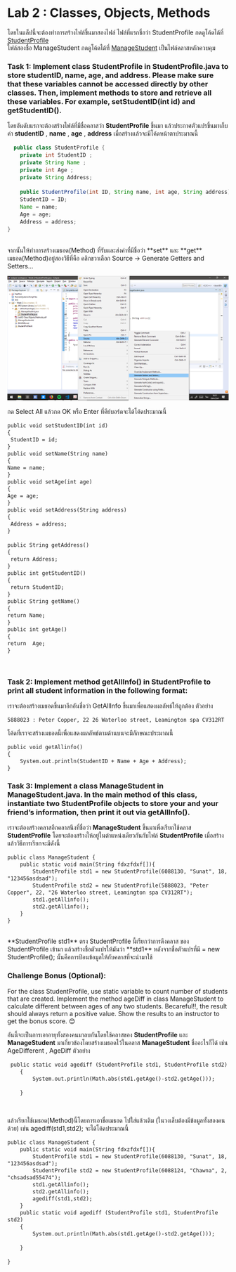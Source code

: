 
# Lab 2 : Classes, Objects, Methods
โดยในแล็ปนี้จะต้องทำการสร้างไฟล์ขึ้นมาสองไฟล์ ไฟล์ที่แรกชื่อว่า StudentProfile กดดูโค้ดได้ที่ [StudentProfile](https://github.com/SunatP/Java/blob/master/Week%202/SourceCode/StudentProfile.java) </br>
ไฟล์สองชื่อ ManageStudent กดดูโค้ดได้ที่ [ManageStudent](https://github.com/SunatP/Java/blob/master/Week%202/SourceCode/ManageStudent.java) เป็นไฟล์คลาสหลักควบคุม </br>

### Task 1: Implement class **StudentProfile** in StudentProfile.java to store **studentID**, **name**, **age**, and **address**. Please make sure that these variables cannot be accessed directly by other classes. Then, implement methods to store and retrieve all these variables. For example, **setStudentID(int id)** and **getStudentID()**. </br>

โดยอันดับแรกจะต้องสร้างไฟล์ที่มีชื่อคลาสว่า **StudentProfile** ขึ้นมา แล้วประกาศตัวแปรขึ้นมาเก็บค่า **studentID** , **name** , **age** , **address** เมื่อสร้างแล้วจะมีโค้ดหน้าตาประมาณนี้

```java
  public class StudentProfile {
    private int StudentID ;
    private String Name ;
    private int Age ;
    private String Address;

    public StudentProfile(int ID, String name, int age, String address){
    StudentID = ID;
    Name = name;
    Age = age;
    Address = address; 
}
```
</br>
จากนั้นให้ทำการสร้างเมธอด(Method) ที่รับและส่งค่าที่มีชื่อว่า **set** และ **get** เมธอด(Method)อยู่สองวิธีที่คือ คลิกขวาเลือก Source -> Generate Getters and Setters...

![How-to](https://github.com/SunatP/Java/blob/master/Week%202/picture/Getter%20Setter.png)

กด Select All แล้วกด OK หรือ Enter ที่คีย์บอร์ดจะได้โค้ดประมาณนี้ </br>
```
public void setStudentID(int id)
{
 StudentID = id;
}
public void setName(String name)
{
Name = name;
}
public void setAge(int age)
{
Age = age;
}
public void setAddress(String address)
{
 Address = address;
}

public String getAddress()
{
 return Address;
}
public int getStudentID()
{
 return StudentID;
}
public String getName()
{
return Name;
}
public int getAge()
{
return  Age;
}
```
</br>

### Task 2: Implement method **getAllInfo()** in StudentProfile to print all student information in the following format:
เราจะต้องสร้างเมธอดขึ้นมาอีกอันชื่อว่า GetAllInfo ขึ้นมาเพื่อแสดงผลลัพธ์ให้ถูกต้อง ตัวอย่าง
```
5888023 : Peter Copper, 22 26 Waterloo street, Leamington spa CV312RT
```
โค้ดที่เราจะสร้างเมธอดนี้เพื่อแสดงผลลัพธ์ตามด้านบนจะมีลักษณะประมาณนี้
```
public void getAllinfo()
{
    System.out.println(StudentID + Name + Age + Address);
}
```
### Task 3: Implement a class ManageStudent in ManageStudent.java. In the main method of this class, instantiate two StudentProfile objects to store your and your friend’s information, then print it out via getAllInfo().
เราจะต้องสร้างคลาสอีกคลาสนึงที่ชื่อว่า **ManageStudent** ขึ้นมาเพื่อเรียกใช้คลาส **StudentProfile** โดยจะต้องสร้างให้อยู่ในตำแหน่งเดียวกันกับไฟล์ **StudentProfile** เมื่อสร้างแล้ววิธีการเรียกจะมีดังนี้
```
public class ManageStudent {
    public static void main(String fdxzfdxf[]){
        StudentProfile std1 = new StudentProfile(6088130, "Sunat", 18, "123456asdsad");
        StudentProfile std2 = new StudentProfile(5888023, "Peter Copper", 22, "26 Waterloo street, Leamington spa CV312RT");
        std1.getAllinfo();
        std2.getAllinfo();
    }
}
```
</br>
**StudentProfile std1** ตรง StudentProfile นี้เรียกว่าการดึงคลาส ของ StudentProfile เข้ามา แล้วสร้างชื่อตัวแปรให้มันว่า **std1** หลังจากชื่อตัวแปรที่มี = new StudentProfile(); นั้นคือการป้อนข้อมูลให้กับคลาสที่จะนำมาใช้
</br>

### Challenge Bonus (Optional):
For the class StudentProfile, use static variable to count number of students that are created. Implement the method ageDiff in class ManageStudent to calculate different between ages of any two students. Becareful!!, the result should always return a positive value. Show the results to an instructor to get the bonus score.  :blush: </br>

อันนี้จะเป็นการเอาอายุทั้งสองคนมาลบกันโดยใช้คลาสของ **StudentProfile** และ **ManageStudent** มาเกี่ยวข้องโดยสร้างเมธอดไว้ในคลาส **ManageStudent** ชื่ออะไรก็ได้ เช่น AgeDifferent , AgeDiff ตัวอย่าง
```
 public static void agediff (StudentProfile std1, StudentProfile std2)
    {
    	System.out.println(Math.abs(std1.getAge()-std2.getAge()));
    	
    }
    
```
</br>
แล้วเรียกใช้เมธอด(Method)นี้โดยการเอาชื่อเมธอด ไปใส่แล้วเติม (ในวงเล็บต้องมีข้อมูลทั้งสองคนด้วย) เช่น agediff(std1,std2); จะได้โค้ดประมาณนี้

```
public class ManageStudent {
    public static void main(String fdxzfdxf[]){
        StudentProfile std1 = new StudentProfile(6088130, "Sunat", 18, "123456asdsad");
        StudentProfile std2 = new StudentProfile(6088124, "Chawna", 2, "chsadsad55474");
        std1.getAllinfo();
        std2.getAllinfo();
        agediff(std1,std2);
    }
    public static void agediff (StudentProfile std1, StudentProfile std2)
    {
    	System.out.println(Math.abs(std1.getAge()-std2.getAge()));
    	
    }
    
}
```